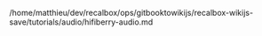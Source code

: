 /home/matthieu/dev/recalbox/ops/gitbooktowikijs/recalbox-wikijs-save/tutorials/audio/hifiberry-audio.md
